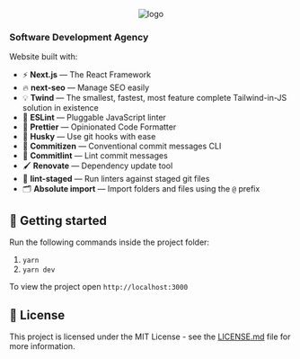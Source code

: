 <p align="center">
  <img src="https://papionne.com/wp-content/uploads/2015/02/Logo_Papionne_Site1.png" alt="logo">
</p>

<h3> Software Development Agency </h3>

Website built with:

- ⚡ **Next.js** — The React Framework
- 🔥 **next-seo** — Manage SEO easily
- 💡 **Twind** — The smallest, fastest, most feature complete Tailwind-in-JS solution in existence
- 📏 **ESLint** — Pluggable JavaScript linter
- 💖 **Prettier** — Opinionated Code Formatter
- 🐶 **Husky** — Use git hooks with ease
- 📄 **Commitizen** — Conventional commit messages CLI
- 🚓 **Commitlint** — Lint commit messages
- 🖌 **Renovate** — Dependency update tool
- 🚫 **lint-staged** — Run linters against staged git files
- 🗂 **Absolute import** — Import folders and files using the `@` prefix

## 🚀 Getting started

Run the following commands inside the project folder:

1. `yarn`
2. `yarn dev`

To view the project open `http://localhost:3000`

## 📝 License

This project is licensed under the MIT License - see the [LICENSE.md](LICENSE.md) file for more information.
